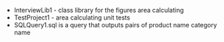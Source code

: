 - InterviewLib1 - class library for the figures area calculating 
- TestProject1 - area calculating unit tests
- SQLQuery1.sql is a query that outputs pairs of product name category name

